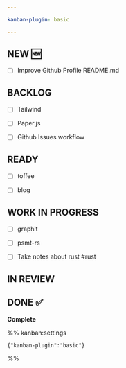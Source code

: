 ```yaml
---

kanban-plugin: basic

---
```


## NEW :new:

- [ ] Improve Github Profile README.md


## BACKLOG

- [ ] Tailwind
- [ ] Paper.js
- [ ] Github Issues workflow


## READY

- [ ] toffee
- [ ] blog


## WORK IN PROGRESS

- [ ] graphit
- [ ] psmt-rs
- [ ] Take notes about rust #rust


## IN REVIEW



## DONE :white_check_mark:

**Complete**




%% kanban:settings
```
{"kanban-plugin":"basic"}
```
%%